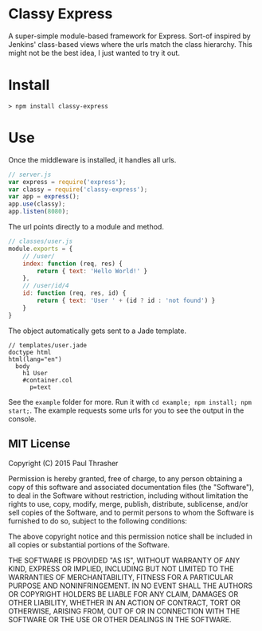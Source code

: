 
# Classy Express

A super-simple module-based framework for Express. Sort-of inspired by Jenkins' class-based views where the urls match the class hierarchy. This might not be the best idea, I just wanted to try it out.

# Install

    > npm install classy-express

# Use

Once the middleware is installed, it handles all urls.

```javascript
// server.js
var express = require('express');
var classy = require('classy-express');
var app = express();
app.use(classy);
app.listen(8080);
```

The url points directly to a module and method.

```javascript
// classes/user.js
module.exports = {
    // /user/
    index: function (req, res) {
        return { text: 'Hello World!' }
    },
    // /user/id/4
    id: function (req, res, id) {
        return { text: 'User ' + (id ? id : 'not found') }
    }
}
```

The object automatically gets sent to a Jade template.

```jade
// templates/user.jade
doctype html
html(lang="en")
  body
    h1 User
    #container.col
      p=text
```

See the `example` folder for more. Run it with `cd example; npm install; npm start;`. The example requests some urls for you to see the output in the console.

MIT License
-----------

Copyright (C) 2015 Paul Thrasher

Permission is hereby granted, free of charge, to any person obtaining a copy of this software and associated documentation files (the "Software"), to deal in the Software without restriction, including without limitation the rights to use, copy, modify, merge, publish, distribute, sublicense, and/or sell copies of the Software, and to permit persons to whom the Software is furnished to do so, subject to the following conditions:

The above copyright notice and this permission notice shall be included in all copies or substantial portions of the Software.

THE SOFTWARE IS PROVIDED "AS IS", WITHOUT WARRANTY OF ANY KIND, EXPRESS OR IMPLIED, INCLUDING BUT NOT LIMITED TO THE WARRANTIES OF MERCHANTABILITY, FITNESS FOR A PARTICULAR PURPOSE AND NONINFRINGEMENT. IN NO EVENT SHALL THE AUTHORS OR COPYRIGHT HOLDERS BE LIABLE FOR ANY CLAIM, DAMAGES OR OTHER LIABILITY, WHETHER IN AN ACTION OF CONTRACT, TORT OR OTHERWISE, ARISING FROM, OUT OF OR IN CONNECTION WITH THE SOFTWARE OR THE USE OR OTHER DEALINGS IN THE SOFTWARE.